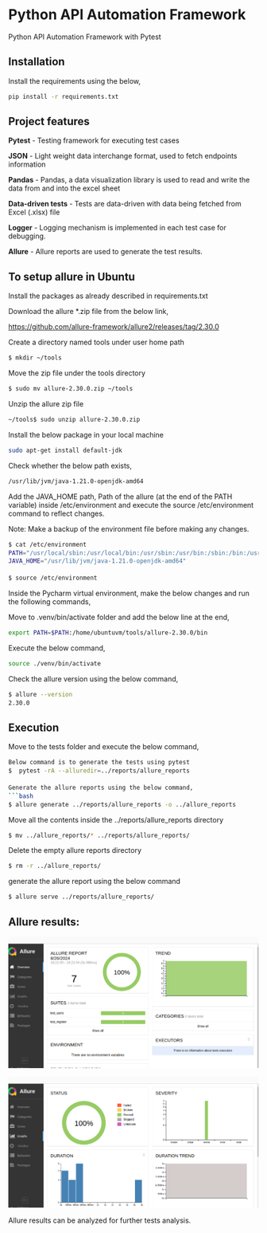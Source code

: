 # Python API Automation Framework

Python API Automation Framework with Pytest

## Installation

Install the requirements using the below,

```bash
pip install -r requirements.txt
```


## Project features

**Pytest** - Testing framework for executing test cases

**JSON** - Light weight data interchange format, used to fetch endpoints information

**Pandas** - Pandas, a data visualization library is used to read and write the data from and into the excel sheet 

**Data-driven tests** - Tests are data-driven with data being fetched from Excel (.xlsx) file

**Logger** - Logging mechanism is implemented in each test case for debugging.

**Allure** - Allure reports are used to generate the test results.


## To setup allure in Ubuntu

Install the packages as already described in requirements.txt


Download the allure *.zip file from the below link,

https://github.com/allure-framework/allure2/releases/tag/2.30.0

Create a directory named tools under user home path

```bash
$ mkdir ~/tools
```

Move the zip file under the tools directory
```bash
$ sudo mv allure-2.30.0.zip ~/tools
```

Unzip the allure zip file
```bash
~/tools$ sudo unzip allure-2.30.0.zip
```

Install the below package in your local machine

```bash
sudo apt-get install default-jdk
```

Check whether the below path exists,

```bash
/usr/lib/jvm/java-1.21.0-openjdk-amd64
```

Add the JAVA_HOME path, Path of the allure (at the end of the PATH variable) inside /etc/environment and execute the source /etc/environment command to reflect changes.

Note: Make a backup of the environment file before making any changes.
```bash
$ cat /etc/environment
PATH="/usr/local/sbin:/usr/local/bin:/usr/sbin:/usr/bin:/sbin:/bin:/usr/games:/usr/local/games:/snap/bin:/home/ubuntuvm/tools/allure-2.30.0/bin"
JAVA_HOME="/usr/lib/jvm/java-1.21.0-openjdk-amd64"

$ source /etc/environment
```

Inside the Pycharm virtual environment, make the below changes and run the following commands,

Move to .venv/bin/activate folder and add the below line at the end,

```bash
export PATH=$PATH:/home/ubuntuvm/tools/allure-2.30.0/bin
```

Execute the below command,
```bash
source ./venv/bin/activate
```

Check the allure version using the below command,

```bash
$ allure --version
2.30.0
```

## Execution

Move to the tests folder and execute the below command,

```bash
Below command is to generate the tests using pytest
$  pytest -rA --alluredir=../reports/allure_reports

Generate the allure reports using the below command,
```bash
$ allure generate ../reports/allure_reports -o ../allure_reports
```

Move all the contents inside the ../reports/allure_reports directory
```bash
$ mv ../allure_reports/* ../reports/allure_reports/
```

Delete the empty allure reports directory

```bash
$ rm -r ../allure_reports/
```

generate the allure report using the below command

```bash
$ allure serve ../reports/allure_reports/
```

## Allure results:

![img.png](img.png)

![img_1.png](img_1.png)

Allure results can be analyzed for further tests analysis.